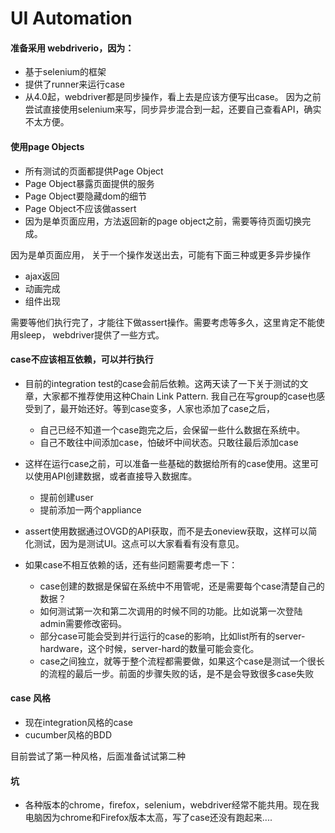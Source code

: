 # UI Automation

#### 准备采用 webdriverio，因为：
- 基于selenium的框架
- 提供了runner来运行case
- 从4.0起，webdriver都是同步操作，看上去是应该方便写出case。 因为之前尝试直接使用selenium来写，同步异步混合到一起，还要自己查看API，确实不太方便。

#### 使用page Objects
- 所有测试的页面都提供Page Object
- Page Object暴露页面提供的服务
- Page Object要隐藏dom的细节
- Page Object不应该做assert
- 因为是单页面应用，方法返回新的page object之前，需要等待页面切换完成。

因为是单页面应用， 关于一个操作发送出去，可能有下面三种或更多异步操作
* ajax返回
* 动画完成
* 组件出现

需要等他们执行完了，才能往下做assert操作。需要考虑等多久，这里肯定不能使用sleep， webdriver提供了一些方式。

#### case不应该相互依赖，可以并行执行
- 目前的integration test的case会前后依赖。这两天读了一下关于测试的文章，大家都不推荐使用这种Chain Link Pattern. 我自己在写group的case也感受到了，最开始还好。等到case变多，人家也添加了case之后，
  * 自己已经不知道一个case跑完之后，会保留一些什么数据在系统中。
  * 自己不敢往中间添加case，怕破坏中间状态。只敢往最后添加case

- 这样在运行case之前，可以准备一些基础的数据给所有的case使用。这里可以使用API创建数据，或者直接导入数据库。
  * 提前创建user
  * 提前添加一两个appliance

- assert使用数据通过OVGD的API获取，而不是去oneview获取，这样可以简化测试，因为是测试UI。这点可以大家看看有没有意见。

- 如果case不相互依赖的话，还有些问题需要考虑一下：
  - case创建的数据是保留在系统中不用管呢，还是需要每个case清楚自己的数据？
  - 如何测试第一次和第二次调用的时候不同的功能。比如说第一次登陆admin需要修改密码。
  - 部分case可能会受到并行运行的case的影响，比如list所有的server-hardware，这个时候，server-hard的数量可能会变化。
  - case之间独立，就等于整个流程都需要做，如果这个case是测试一个很长的流程的最后一步。前面的步骤失败的话，是不是会导致很多case失败

#### case 风格
* 现在integration风格的case
* cucumber风格的BDD

目前尝试了第一种风格，后面准备试试第二种

#### 坑
* 各种版本的chrome，firefox，selenium，webdriver经常不能共用。现在我电脑因为chrome和Firefox版本太高，写了case还没有跑起来....
